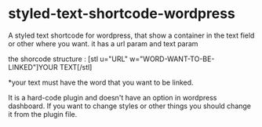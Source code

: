 # styled-text-shortcode-wordpress
A styled text shortcode for wordpress, that show a container in the text field or other where you want. it has a url param and text param

the shorcode structure :
[stl u="URL" w="WORD-WANT-TO-BE-LINKED"]YOUR TEXT[/stl]

*your text must have the word that you want to be linked.

It is a hard-code plugin and doesn't have an option in wordpress dashboard.
If you want to change styles or other things you should change it from the plugin file.
